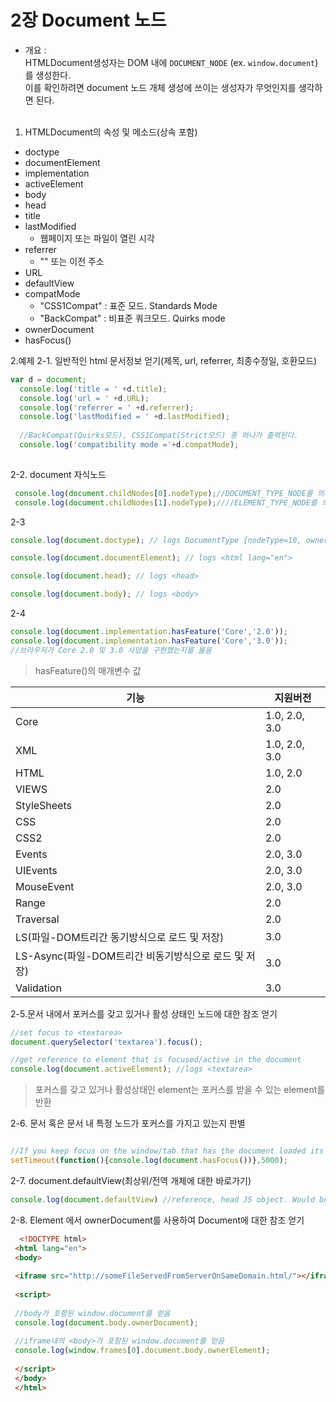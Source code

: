 # 2장 Document 노드

- 개요 :<br>
HTMLDocument생성자는 DOM 내에 `DOCUMENT_NODE` (ex. `window.document`)를 생성한다.<br>
이를 확인하려면 document 노드 개체 생성에 쓰이는 생성자가 무엇인지를 생각하면 된다.
<br><br>

1. HTMLDocument의 속성 및 메소드(상속 포함)

  - doctype
  - documentElement
  - implementation
  - activeElement
  - body
  - head
  - title
  - lastModified
    + 웹페이지 또는 파일이 열린 시각
  - referrer
    + "" 또는 이전 주소
  - URL
  - defaultView
  - compatMode	
    + "CSS1Compat" : 표준 모드. Standards Mode 
    + "BackCompat" : 비표준 쿼크모드. Quirks mode
  - ownerDocument
  - hasFocus\(\)
  
2.예제
  2-1. 일반적인 html 문서정보 얻기(제목, url, referrer, 최종수정일, 호환모드)

  ```js
  var d = document;
	console.log('title = ' +d.title);
	console.log('url = ' +d.URL);
	console.log('referrer = ' +d.referrer);
	console.log('lastModified = ' +d.lastModified);
	
	//BackCompat(Quirks모드), CSS1Compat(Strict모드) 중 하나가 출력된다.
 	console.log('compatibility mode ='+d.compatMode);   
    
  ```
  
  2-2. document 자식노드
  
  ```js
   console.log(document.childNodes[0].nodeType);//DOCUMENT_TYPE_NODE를 의미하는 숫자키 10이 출력
   console.log(document.childNodes[1].nodeType);////ELEMENT_TYPE_NODE를 의미하는 숫자 1이 출력
  ```
  2-3
  
  ```js
  console.log(document.doctype); // logs DocumentType {nodeType=10, ownerDocument=document, ...}

  console.log(document.documentElement); // logs <html lang="en">

  console.log(document.head); // logs <head>

  console.log(document.body); // logs <body>
  ```
  
  2-4
  
  ```js
  console.log(document.implementation.hasFeature('Core','2.0'));
  console.log(document.implementation.hasFeature('Core','3.0'));
  //브라우저가 Core 2.0 및 3.0 사양을 구현했는지를 물음
  ```
  
  > hasFeature\(\)의 매개변수 값
  
기능|지원버전
---|---
Core|1.0, 2.0, 3.0
XML|1.0, 2.0, 3.0
HTML|1.0, 2.0
VIEWS|2.0
StyleSheets|2.0
CSS|2.0
CSS2|2.0
Events|2.0, 3.0
UIEvents|2.0, 3.0
MouseEvent|2.0, 3.0
Range|2.0
Traversal|2.0
LS(파일-DOM트리간 동기방식으로 로드 및 저장)|3.0
LS-Async(파일-DOM트리간 비동기방식으로 로드 및 저장)|3.0
Validation|3.0

 2-5.문서 내에서 포커스를 갖고 있거나 활성 상태인 노드에 대한 참조 얻기
 
 ```js
 //set focus to <textarea>
document.querySelector('textarea').focus();

//get reference to element that is focused/active in the document
console.log(document.activeElement); //logs <textarea>
 ```
> 포커스를 갖고 있거나 활성상태인 element는 포커스를 받을 수 있는 element를 반환

2-6. 문서 혹은 문서 내 특정 노드가 포커스를 가지고 있는지 판별

```js

//If you keep focus on the window/tab that has the document loaded its true. If not it's false.
setTimeout(function(){console.log(document.hasFocus())},5000);

```

2-7. document.defaultView(최상위/전역 개체에 대한 바로가기)

```js
console.log(document.defaultView) //reference, head JS object. Would be window object in a browser.
```

2-8. Element 에서 ownerDocument를 사용하여 Document에 대한 참조 얻기

```html
  <!DOCTYPE html>
 <html lang="en">
 <body>
 
 <iframe src="http://someFileServedFromServerOnSameDomain.html/"></iframe>
 
 <script>
 
 //body가 포함된 window.document를 얻음
 console.log(document.body.ownerDocument);
 
 //iframe내의 <body>가 포함된 window.document를 얻음
 console.log(window.frames[0].document.body.ownerElement);
 
 </script>
 </body>
 </html>
```
